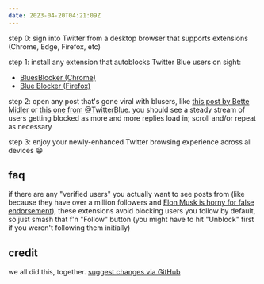 ```yaml
---
date: 2023-04-20T04:21:09Z
---
```

step 0: sign into Twitter from a desktop browser that supports extensions (Chrome, Edge, Firefox, etc)

step 1: install any extension that autoblocks Twitter Blue users on sight:

- [BluesBlocker (Chrome)](https://chrome.google.com/webstore/detail/bluesblocker/dbcfmkldigmecjpjeojbcfbjidmcngfe)
- [Blue Blocker (Firefox)](https://addons.mozilla.org/en-US/firefox/addon/blue-blocker/)

step 2: open any post that's gone viral with blusers, like [this post by Bette Midler](https://twitter.com/BetteMidler/status/1649218711348473856) or [this one from @TwitterBlue](https://twitter.com/TwitterBlue/status/1638988196380827651). you should see a steady stream of users getting blocked as more and more replies load in; scroll and/or repeat as necessary

step 3: enjoy your newly-enhanced Twitter browsing experience across all devices 😁

## faq

if there are any "verified users" you actually want to see posts from (like because they have over a million followers and [Elon Musk is horny for false endorsement](https://twitter.com/dril/status/1649919372700565504)), these extensions avoid blocking users you follow by default, so just smash that f'n "Follow" button (you might have to hit "Unblock" first if you weren't following them initially)

## credit

we all did this, together. [suggest changes via GitHub](https://github.com/jeocool/Let-That-Sink-Out)
